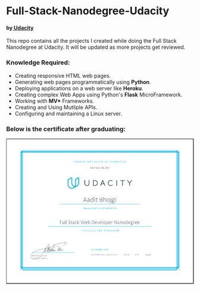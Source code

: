 # Full-Stack-Nanodegree-Udacity
#### by<a href="https://in.udacity.com/"> Udacity </a>

This repo contains all the projects I created while doing the Full Stack Nanodegree at Udacity. It will be updated as more projects get reviewed.

### Knowledge Required:
* Creating responsive HTML web pages.
* Generating web pages programmatically using **Python**.
* Deploying applications on a web server like **Heroku**.
* Creating complex Web Apps using Python's **Flask** MicroFramework.
* Working with **MV\*** Frameworks.
* Creating and Using Mutliple APIs.
* Configuring and maintaining a Linux server.

### Below is the certificate after graduating:
<img src="certificate.PNG">